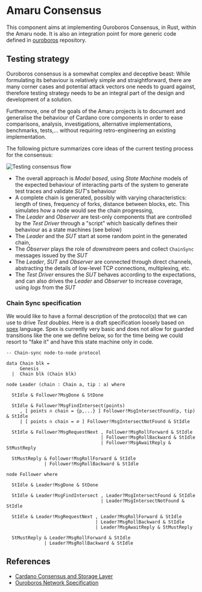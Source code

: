 # Amaru Consensus

This component aims at implementing Ouroboros Consensus, in Rust, within the Amaru node. It is also an integration point for more generic code defined in [ouroboros](https://github.com/pragma-org/ouroboros) repository.

## Testing strategy

Ouroboros consensus is a somewhat complex and deceptive beast: While formulating its behaviour is relatively simple and straightforward, there are many corner cases and potential attack vectors one needs to guard against, therefore testing strategy needs to be an integral part of the design and development of a solution.

Furthermore, one of the goals of the Amaru projects is to document and generalise the behaviour of Cardano core components in order to ease comparisons, analysis, investigations, alternative implementations, benchmarks, tests,... without requiring retro-engineering an existing implementation.

The following picture summarizes core ideas of the current testing process for the consensus:

![Testing consensus flow](./testing-strategy.jpg)

* The overall approach is _Model based_, using _State Machine_ models of the expected behaviour of interacting parts of the system to generate test traces and validate _SUT_'s behaviour
* A complete chain is generated, possibly with varying characteristics: length of tines, frequency of forks, distance between blocks, etc. This simulates how a node would see the chain progressing,
* The _Leader_ and _Observer_ are test-only components that are controlled by the _Test Driver_ through a "script" which basically defines their behaviour as a state machines (see below)
* The _Leader_ and the _SUT_ start at some random point in the generated chain,
* The _Observer_ plays the role of _downstream_ peers and collect `ChainSync` messages issued by the _SUT_
* The _Leader_, _SUT_ and _Observer_ are connected through direct channels, abstracting the details of low-level TCP connections, multiplexing, etc.
* The _Test Driver_ ensures the _SUT_ behaves according to the expectations, and can also drives the _Leader_ and _Observer_ to increase coverage, using _logs_ from the _SUT_

### Chain Sync specification

We would like to have a formal description of the protocol(s) that we can use to drive _Test doubles_. Here is a draft specification loosely based on [spex](https://spex-lang.org) language. Spex is currently very basic and does not allow for guarded transitions like the one we define below, so for the time being we could resort to "fake it" and have this state machine only in code.

```
-- Chain-sync node-to-node protocol

data Chain blk =
     Genesis
  |  Chain blk (Chain blk)

node Leader (chain : Chain a, tip : a) where

  StIdle & Follower?MsgDone & StDone

  StIdle & Follower?MsgFindIntersect(points)
     , [ points ∩ chain = {p,...} ] Follower!MsgIntersectFound(p, tip) & StIdle
     | [ points ∩ chain = ∅ ] Follower!MsgIntersectNotFound & StIdle

  StIdle & Follower?MsgRequestNext , Follower!MsgRollForward & StIdle
                                   | Follower!MsgRollBackward & StIdle
                                   | Follower!MsgAwaitReply & StMustReply

  StMustReply & Follower!MsgRollForward & StIdle
              | Follower!MsgRollBackward & StIdle

node Follower where

  StIdle & Leader!MsgDone & StDone

  StIdle & Leader!MsgFindIntersect , Leader?MsgIntersectFound & StIdle
                                   | Leader?MsgIntersectNotFound & StIdle

  StIdle & Leader!MsgRequestNext , Leader?MsgRollForward & StIdle
                                 | Leader?MsgRollBackward & StIdle
                                 | Leader?MsgAwaitReply & StMustReply

  StMustReply & Leader?MsgRollForward & StIdle
              | Leader?MsgRollBackward & StIdle
```

## References

* [Cardano Consensus and Storage Layer](https://ouroboros-consensus.cardano.intersectmbo.org/assets/files/report-b72e7d765cfee85b26dc035c52c6de84.pdf)
* [Ouroboros Network Specification](https://ouroboros-network.cardano.intersectmbo.org/pdfs/network-spec/network-spec.pdf)
